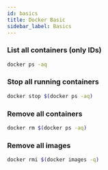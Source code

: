 ```yaml
---
id: basics
title: Docker Basic
sidebar_label: Basics
---
```


### List all containers (only IDs)
```bash
docker ps -aq
```

### Stop all running containers
```bash
docker stop $(docker ps -aq)
```

### Remove all containers
```bash
docker rm $(docker ps -aq)
```

### Remove all images
```bash
docker rmi $(docker images -q)
```



